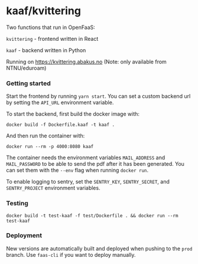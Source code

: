 # kaaf/kvittering
Two functions that run in OpenFaaS:

`kvittering` - frontend written in React

`kaaf` - backend written in Python

Running on https://kvittering.abakus.no (Note: only available from NTNU/eduroam)

### Getting started

Start the frontend by running `yarn start`. You can set a custom backend url by setting the `API_URL` environment variable.

To start the backend, first build the docker image with:
```
docker build -f Dockerfile.kaaf -t kaaf .
```
And then run the container with:
```
docker run --rm -p 4000:8080 kaaf
```
The container needs the environment variables `MAIL_ADDRESS` and `MAIL_PASSWORD` to be able to send the pdf after it has been generated. You can set them with the `--env` flag when running `docker run`.

To enable logging to sentry, set the `SENTRY_KEY`, `SENTRY_SECRET`, and `SENTRY_PROJECT` environment variables.

### Testing

```
docker build -t test-kaaf -f test/Dockerfile . && docker run --rm test-kaaf
```

### Deployment

New versions are automatically built and deployed when pushing to the `prod` branch. Use `faas-cli` if you want to deploy manually.
